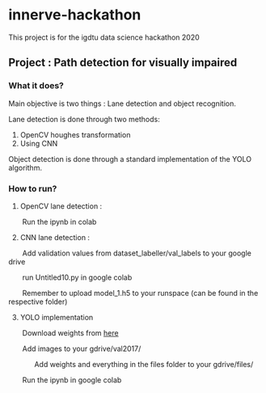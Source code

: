 # innerve-hackathon

This project is for the igdtu data science hackathon 2020

## Project : Path detection for visually impaired

### What it does?

Main objective is two things : Lane detection and object recognition.

Lane detection is done through two methods:
  1. OpenCV houghes transformation 
  2. Using CNN
  
Object detection is done through a standard implementation of the YOLO algorithm.

### How to run?

1. OpenCV lane detection : 

&nbsp;&nbsp;&nbsp;&nbsp;&nbsp;&nbsp; Run the ipynb in colab

2. CNN lane detection :
  
&nbsp;&nbsp;&nbsp;&nbsp;&nbsp;&nbsp;  Add validation values from dataset_labeller/val_labels to your google drive
  
&nbsp;&nbsp;&nbsp;&nbsp;&nbsp;&nbsp;  run Untitled10.py in google colab
  
&nbsp;&nbsp;&nbsp;&nbsp;&nbsp;&nbsp;  Remember to upload model_1.h5 to your runspace (can be found in the respective folder)
  
  
3. YOLO implementation
  
&nbsp;&nbsp;&nbsp;&nbsp;&nbsp;&nbsp;  Download weights from [here](https://pjreddie.com/media/files/yolov3.weights)
  
&nbsp;&nbsp;&nbsp;&nbsp;&nbsp;&nbsp;  Add images to your gdrive/val2017/
  
&nbsp;&nbsp;&nbsp;&nbsp;&nbsp;&nbsp;&nbsp;&nbsp;&nbsp;&nbsp;&nbsp;&nbsp;  Add weights and everything in the files folder to your gdrive/files/
  
&nbsp;&nbsp;&nbsp;&nbsp;&nbsp;&nbsp;  Run the ipynb in google colab
  
